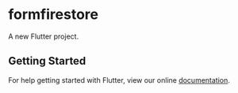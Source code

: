 # formfirestore

A new Flutter project.

## Getting Started

For help getting started with Flutter, view our online
[documentation](https://flutter.io/).
